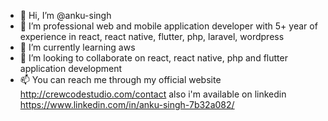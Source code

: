 - 👋 Hi, I’m @anku-singh
- 👀 I’m professional web and mobile application developer with 5+ year of experience in react, react native, flutter, php, laravel, wordpress
- 🌱 I’m currently learning aws
- 💞️ I’m looking to collaborate on react, react native, php and flutter application development
- 📫 You can reach me through my official website http://crewcodestudio.com/contact also i'm available on linkedin https://www.linkedin.com/in/anku-singh-7b32a082/

<!---
anku-singh/anku-singh is a ✨ special ✨ repository because its `README.md` (this file) appears on your GitHub profile.
You can click the Preview link to take a look at your changes.
--->
